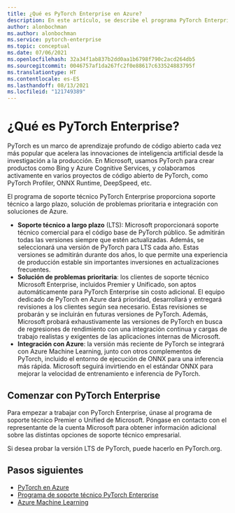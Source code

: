 ```yaml
---
title: ¿Qué es PyTorch Enterprise en Azure?
description: En este artículo, se describe el programa PyTorch Enterprise.
author: alonbochman
ms.author: alonbochman
ms.service: pytorch-enterprise
ms.topic: conceptual
ms.date: 07/06/2021
ms.openlocfilehash: 32a34f1ab837b2dd0aa1b6798f790c2acd264db5
ms.sourcegitcommit: 0046757af1da267fc2f0e88617c633524883795f
ms.translationtype: HT
ms.contentlocale: es-ES
ms.lasthandoff: 08/13/2021
ms.locfileid: "121749389"
---
```

# <a name="what-is-pytorch-enterprise"></a>¿Qué es PyTorch Enterprise?

PyTorch es un marco de aprendizaje profundo de código abierto cada vez más popular que acelera las innovaciones de inteligencia artificial desde la investigación a la producción. En Microsoft, usamos PyTorch para crear productos como Bing y Azure Cognitive Services, y colaboramos activamente en varios proyectos de código abierto de PyTorch, como PyTorch Profiler, ONNX Runtime, DeepSpeed, etc.

El programa de soporte técnico PyTorch Enterprise proporciona soporte técnico a largo plazo, solución de problemas prioritaria e integración con soluciones de Azure.

* **Soporte técnico a largo plazo** (LTS): Microsoft proporcionará soporte técnico comercial para el código base de PyTorch público. Se admitirán todas las versiones siempre que estén actualizadas. Además, se seleccionará una versión de PyTorch para LTS cada año. Estas versiones se admitirán durante dos años, lo que permite una experiencia de producción estable sin importantes inversiones en actualizaciones frecuentes.
* **Solución de problemas prioritaria**: los clientes de soporte técnico Microsoft Enterprise, incluidos Premier y Unificado, son aptos automáticamente para PyTorch Enterprise sin costo adicional. El equipo dedicado de PyTorch en Azure dará prioridad, desarrollará y entregará revisiones a los clientes según sea necesario. Estas revisiones se probarán y se incluirán en futuras versiones de PyTorch. Además, Microsoft probará exhaustivamente las versiones de PyTorch en busca de regresiones de rendimiento con una integración continua y cargas de trabajo realistas y exigentes de las aplicaciones internas de Microsoft.
* **Integración con Azure**: la versión más reciente de PyTorch se integrará con Azure Machine Learning, junto con otros complementos de PyTorch, incluido el entorno de ejecución de ONNX para una inferencia más rápida. Microsoft seguirá invirtiendo en el estándar ONNX para mejorar la velocidad de entrenamiento e inferencia de PyTorch.


## <a name="get-started-with-pytorch-enterprise"></a>Comenzar con PyTorch Enterprise

Para empezar a trabajar con PyTorch Enterprise, únase al programa de soporte técnico Premier o Unified de Microsoft. Póngase en contacto con el representante de la cuenta Microsoft para obtener información adicional sobre las distintas opciones de soporte técnico empresarial.

Si desea probar la versión LTS de PyTorch, puede hacerlo en PyTorch.org.

## <a name="next-steps"></a>Pasos siguientes
* [PyTorch en Azure](https://azure.microsoft.com/develop/pytorch/)
* [Programa de soporte técnico PyTorch Enterprise](https://aka.ms/PTELandingPage)
* [Azure Machine Learning](https://azure.microsoft.com/services/machine-learning/)